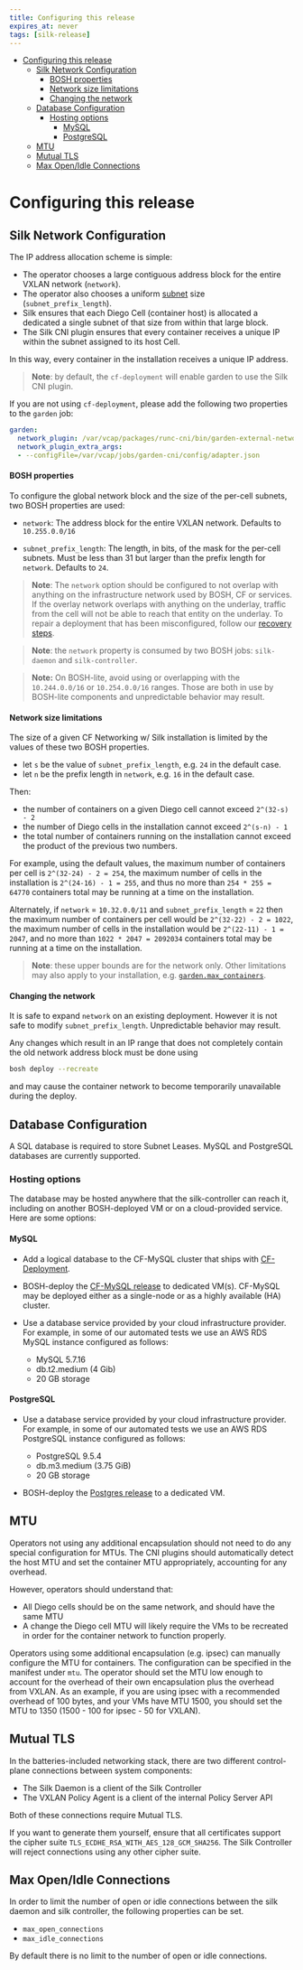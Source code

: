 ```yaml
---
title: Configuring this release
expires_at: never
tags: [silk-release]
---
```


<!-- vim-markdown-toc GFM -->

* [Configuring this release](#configuring-this-release)
  * [Silk Network Configuration](#silk-network-configuration)
      * [BOSH properties](#bosh-properties)
      * [Network size limitations](#network-size-limitations)
      * [Changing the network](#changing-the-network)
  * [Database Configuration](#database-configuration)
    * [Hosting options](#hosting-options)
      * [MySQL](#mysql)
      * [PostgreSQL](#postgresql)
  * [MTU](#mtu)
  * [Mutual TLS](#mutual-tls)
  * [Max Open/Idle Connections](#max-openidle-connections)

<!-- vim-markdown-toc -->
# Configuring this release

## Silk Network Configuration
The IP address allocation scheme is simple:

- The operator chooses a large contiguous address block for the entire VXLAN
  network (`network`).
- The operator also chooses a uniform
  [subnet](https://en.wikipedia.org/wiki/Subnetwork) size
  (`subnet_prefix_length`).
- Silk ensures that each Diego Cell (container host) is allocated a dedicated a
  single subnet of that size from within that large block.
- The Silk CNI plugin ensures that every container receives a unique IP within
  the subnet assigned to its host Cell.

In this way, every container in the installation receives a unique IP address.

> **Note**: by default, the `cf-deployment` will enable garden to use the Silk CNI plugin.

If you are not using `cf-deployment`, please add the following two properties to the `garden` job:
```yaml
garden:
  network_plugin: /var/vcap/packages/runc-cni/bin/garden-external-networker
  network_plugin_extra_args:
  - --configFile=/var/vcap/jobs/garden-cni/config/adapter.json
```

#### BOSH properties
To configure the global network block and the size of the per-cell subnets, two
BOSH properties are used:

- `network`: The address block for the entire VXLAN network.  Defaults to
  `10.255.0.0/16`

- `subnet_prefix_length`: The length, in bits, of the mask for the per-cell
  subnets.  Must be less than 31 but larger than the prefix length for
  `network`.  Defaults to `24`.

> **Note**: The `network` option should be configured to not overlap with
> anything on the infrastructure network used by BOSH, CF or services.
> If the overlay network overlaps with anything on the underlay, traffic from the
> cell will not be able to reach that entity on the underlay.  To repair a
> deployment that has been misconfigured, follow our [recovery
> steps](https://github.com/cloudfoundry/cf-networking-release/blob/develop/docs/03-troubleshooting.md#diagnosing-and-recovering-from-subnet-overlap).

> **Note**: the `network` property is consumed by two BOSH jobs: `silk-daemon`
> and `silk-controller`.

> **Note:** On BOSH-lite, avoid using or overlapping with the `10.244.0.0/16` or
> `10.254.0.0/16` ranges. Those are both in use by BOSH-lite components and
> unpredictable behavior may result.

#### Network size limitations
The size of a given CF Networking w/ Silk installation is limited by the values
of these two BOSH properties.

- let `s` be the value of `subnet_prefix_length`, e.g. `24` in the default case.
- let `n` be the prefix length in `network`, e.g. `16` in the default case.

Then:
- the number of containers on a given Diego cell cannot exceed `2^(32-s) - 2`
- the number of Diego cells in the installation cannot exceed `2^(s-n) - 1`
- the total number of containers running on the installation cannot exceed the
  product of the previous two numbers.

For example, using the default values, the maximum number of containers per cell
is `2^(32-24) - 2 = 254`, the maximum number of cells in the installation is
`2^(24-16) - 1 = 255`, and thus no more than `254 * 255 = 64770` containers
total may be running at a time on the installation.

Alternately, if `network` = `10.32.0.0/11` and `subnet_prefix_length` = `22`
then the maximum number of containers per cell would be `2^(32-22) - 2 = 1022`,
the maximum number of cells in the installation would be `2^(22-11) - 1 = 2047`,
and no more than `1022 * 2047 = 2092034` containers total may be running at a
time on the installation.

> **Note**: these upper bounds are for the network only.  Other limitations may
> also apply to your installation, e.g.
> [`garden.max_containers`](https://github.com/cloudfoundry/garden-runc-release/blob/master/jobs/garden/spec).

#### Changing the network
It is safe to expand `network` on an existing deployment. However it is not safe
to modify `subnet_prefix_length`.  Unpredictable behavior may result.

Any changes which result in an IP range that does not completely contain the old
network address block must be done using
```bash
bosh deploy --recreate
```
and may cause the container network to become temporarily unavailable during the
deploy.

## Database Configuration
A SQL database is required to store Subnet Leases. MySQL and PostgreSQL
databases are currently supported.

### Hosting options
The database may be hosted anywhere that the silk-controller can reach it,
including on another BOSH-deployed VM or on a cloud-provided service.  Here are
some options:

#### MySQL

- Add a logical database to the CF-MySQL cluster that ships with
  [CF-Deployment](https://github.com/cloudfoundry/cf-deployment).

- BOSH-deploy the [CF-MySQL
  release](https://github.com/cloudfoundry/cf-mysql-release) to dedicated VM(s).
  CF-MySQL may be deployed either as a single-node or as a highly available (HA)
  cluster.

- Use a database service provided by your cloud infrastructure provider.  For
  example, in some of our automated tests we use an AWS RDS MySQL instance
  configured as follows:
    - MySQL 5.7.16
    - db.t2.medium (4 Gib)
    - 20 GB storage


#### PostgreSQL

- Use a database service provided by your cloud infrastructure provider.  For
  example, in some of our automated tests we use an AWS RDS PostgreSQL instance
  configured as follows:
  - PostgreSQL 9.5.4
  - db.m3.medium (3.75 GiB)
  - 20 GB storage

- BOSH-deploy the [Postgres
  release](https://github.com/cloudfoundry/postgres-release/) to a dedicated VM.

## MTU
Operators not using any additional encapsulation should not need to do any
special configuration for MTUs.  The CNI plugins should automatically detect the
host MTU and set the container MTU appropriately, accounting for any overhead.

However, operators should understand that:
 - All Diego cells should be on the same network, and should have the same MTU
 - A change the Diego cell MTU will likely require the VMs to be recreated in
   order for the container network to function properly.

Operators using some additional encapsulation (e.g. ipsec) can manually
configure the MTU for containers.  The configuration can be specified in the
manifest under `mtu`.  The operator should set the MTU low enough to account for
the overhead of their own encapsulation plus the overhead from VXLAN.  As an
example, if you are using ipsec with a recommended overhead of 100 bytes, and
your VMs have MTU 1500, you should set the MTU to 1350 (1500 - 100 for ipsec -
50 for VXLAN).


## Mutual TLS
In the batteries-included networking stack, there are two different
control-plane connections between system components:

- The Silk Daemon is a client of the Silk Controller
- The VXLAN Policy Agent is a client of the internal Policy Server API

Both of these connections require Mutual TLS.

If you want to generate them yourself, ensure that all certificates support the
cipher suite `TLS_ECDHE_RSA_WITH_AES_128_GCM_SHA256`.  The Silk Controller will
reject connections using any other cipher suite.

## Max Open/Idle Connections

In order to limit the number of open or idle connections between the silk daemon
and silk controller, the following properties can be set.
- `max_open_connections`
- `max_idle_connections`

By default there is no limit to the number of open or idle connections.
